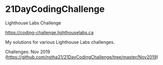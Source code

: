 # 21DayCodingChallenge
Lighthouse Labs Challenge  

https://coding-challenge.lighthouselabs.ca  

My solutions for various Lighthouse Labs challenges.  

Challenges:
Nov 2019 (https://github.com/nstha21/21DayCodingChallenge/tree/master/Nov2019)
